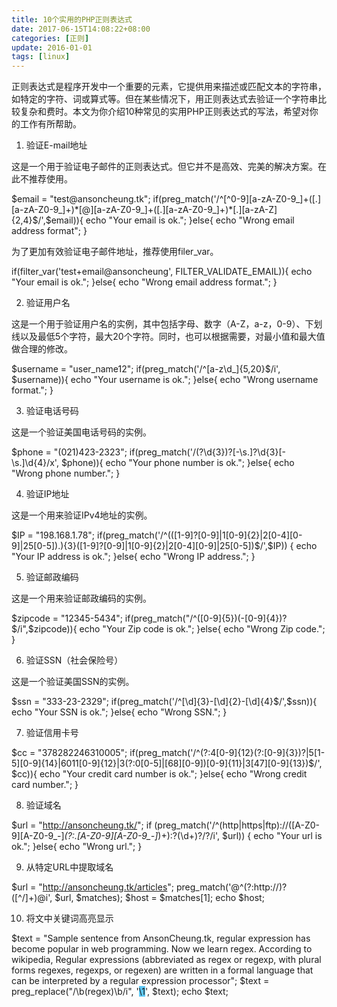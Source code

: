 ```yaml
---
title: 10个实用的PHP正则表达式
date: 2017-06-15T14:08:22+08:00
categories: [正则]
update: 2016-01-01
tags: [linux]
---
```



正则表达式是程序开发中一个重要的元素，它提供用来描述或匹配文本的字符串，如特定的字符、词或算式等。但在某些情况下，用正则表达式去验证一个字符串比较复杂和费时。本文为你介绍10种常见的实用PHP正则表达式的写法，希望对你的工作有所帮助。
1. 验证E-mail地址

这是一个用于验证电子邮件的正则表达式。但它并不是高效、完美的解决方案。在此不推荐使用。

$email = "test@ansoncheung.tk";
if(preg_match('/^[^0-9][a-zA-Z0-9_]+([.][a-zA-Z0-9_]+)*[@][a-zA-Z0-9_]+([.][a-zA-Z0-9_]+)*[.][a-zA-Z]{2,4}$/',$email)){
    echo "Your email is ok.";
}else{
    echo "Wrong email address format";
}

为了更加有效验证电子邮件地址，推荐使用filer_var。

if(filter_var('test+email@ansoncheung', FILTER_VALIDATE_EMAIL)){
    echo "Your email is ok.";
}else{
    echo "Wrong email address format.";
}

2. 验证用户名

这是一个用于验证用户名的实例，其中包括字母、数字（A-Z，a-z，0-9）、下划线以及最低5个字符，最大20个字符。同时，也可以根据需要，对最小值和最大值做合理的修改。

$username = "user_name12";
if(preg_match('/^[a-z\d_]{5,20}$/i', $username)){
    echo "Your username is ok.";
}else{
    echo "Wrong username format.";
}

3. 验证电话号码

这是一个验证美国电话号码的实例。

$phone = "(021)423-2323";
if(preg_match('/<span class="MathJax_Preview">\(?\d{3}\)</span><script type="math/tex">?\d{3}</script>?[-\s.]?\d{3}[-\s.]\d{4}/x', $phone)){
    echo "Your phone number is ok.";
}else{
    echo "Wrong phone number.";
}

4. 验证IP地址

这是一个用来验证IPv4地址的实例。

$IP = "198.168.1.78";
if(preg_match('/^(([1-9]?[0-9]|1[0-9]{2}|2[0-4][0-9]|25[0-5]).){3}([1-9]?[0-9]|1[0-9]{2}|2[0-4][0-9]|25[0-5])$/',$IP)) {
    echo "Your IP address is ok.";
}else{
    echo "Wrong IP address.";
}

5. 验证邮政编码

这是一个用来验证邮政编码的实例。

$zipcode = "12345-5434";
if(preg_match("/^([0-9]{5})(-[0-9]{4})?$/i",$zipcode)){
   echo "Your Zip code is ok.";
}else{
   echo "Wrong Zip code.";
}

6. 验证SSN（社会保险号）

这是一个验证美国SSN的实例。

$ssn = "333-23-2329";
if(preg_match('/^[\d]{3}-[\d]{2}-[\d]{4}$/',$ssn)){
    echo "Your SSN is ok.";
}else{
    echo "Wrong SSN.";
}

7. 验证信用卡号

$cc = "378282246310005";
if(preg_match('/^(?:4[0-9]{12}(?:[0-9]{3})?|5[1-5][0-9]{14}|6011[0-9]{12}|3(?:0[0-5]|[68][0-9])[0-9]{11}|3[47][0-9]{13})$/', $cc)){
    echo "Your credit card number is ok.";
}else{
    echo "Wrong credit card number.";
}

8. 验证域名

$url = "http://ansoncheung.tk/";
if (preg_match('/^(http|https|ftp):\/\/([A-Z0-9][A-Z0-9_-]*(?:\.[A-Z0-9][A-Z0-9_-]*)+):?(\d+)?\/?/i', $url)) {
    echo "Your url is ok.";
}else{
    echo "Wrong url.";
}

9. 从特定URL中提取域名

$url = "http://ansoncheung.tk/articles";
preg_match('@^(?:http://)?([^/]+)@i', $url, $matches);
$host = $matches[1];
echo $host;

10. 将文中关键词高亮显示

$text = "Sample sentence from AnsonCheung.tk, regular expression has become popular in web programming. Now we learn regex. According to wikipedia, Regular expressions (abbreviated as regex or regexp, with plural forms regexes, regexps, or regexen) are written in a formal language that can be interpreted by a regular expression processor";
$text = preg_replace("/\b(regex)\b/i", '<span style="background:#5fc9f6">\1</span>', $text);
echo $text;
